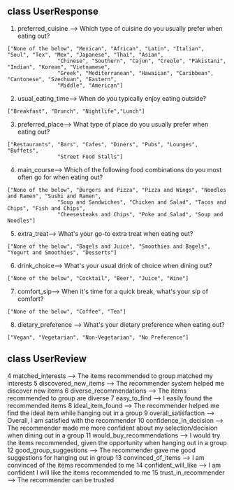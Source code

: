 ## class UserResponse

1. preferred_cuisine --> Which type of cuisine do you usually prefer when eating out?
```
["None of the below", "Mexican", "African", "Latin", "Italian", "Soul", "Tex", "Mex", "Japanese", "Thai", "Asian", 
                "Chinese", "Southern", "Cajun", "Creole", "Pakistani", "Indian", "Korean", "Vietnamese", 
                "Greek", "Mediterranean", "Hawaiian", "Caribbean", "Cantonese", "Szechuan", "Eastern", 
                "Middle", "American"]
```

2. usual_eating_time--> When do you typically enjoy eating outside?
```
["Breakfast", "Brunch", "Nightlife","Lunch"]
```
3. preferred_place--> What type of place do you usually prefer when eating out?
```
["Restaurants", "Bars", "Cafes", "Diners", "Pubs", "Lounges", "Buffets", 
                "Street Food Stalls"]
```

4. main_course--> Which of the following food combinations do you most often go for when eating out?
```
["None of the below", "Burgers and Pizza", "Pizza and Wings", "Noodles and Ramen", "Sushi and Ramen",
                "Soup and Sandwiches", "Chicken and Salad", "Tacos and Chips", "Fish and Chips",
                "Cheesesteaks and Chips", "Poke and Salad", "Soup and Noodles"]
```

5. extra_treat--> What's your go-to extra treat when eating out?
```
["None of the below", "Bagels and Juice", "Smoothies and Bagels", "Yogurt and Smoothies", "Desserts"]
```

6. drink_choice--> What's your usual drink of choice when dining out?
```
["None of the below", "Cocktail", "Beer", "Juice", "Wine"]
```

7. comfort_sip--> When it's time for a quick break, what's your sip of comfort?
```
["None of the below", "Coffee", "Tea"]
```

8. dietary_preference  --> What's your dietary preference when eating out?
```
["Vegan", "Vegetarian", "Non-Vegetarian", "No Preference"]
```

## class UserReview


4 matched_interests -->  The items recommended to group matched my interests
5 discovered_new_items --> The recommender system helped me discover new items
6 diverse_recommendations --> The items recommended to group are diverse
7 easy_to_find --> I easily found the recommended items
8 ideal_item_found --> The recommender helped me find the ideal item while hanging out in a group
9 overall_satisfaction --> Overall, I am satisfied with the recommender
10 confidence_in_decision --> The recommender made me more confident about my selection/decision when dining out in a group
11 would_buy_recommendations --> I would try the items recommended, given the opportunity when hanging out in a group
12 good_group_suggestions --> The recommender gave me good suggestions for hanging out in group
13 convinced_of_items --> I am convinced of the items recommended to me
14 confident_will_like --> I am confident I will like the items recommended to me
15 trust_in_recommender --> The recommender can be trusted

